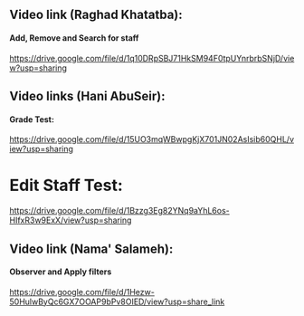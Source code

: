 ## Video link (Raghad Khatatba):
#### Add, Remove and Search for staff
https://drive.google.com/file/d/1q10DRpSBJ71HkSM94F0tpUYnrbrbSNjD/view?usp=sharing


## Video links (Hani AbuSeir):
#### Grade Test: 
https://drive.google.com/file/d/15UO3mqWBwpgKjX701JN02AsIsib60QHL/view?usp=sharing
# Edit Staff Test:
https://drive.google.com/file/d/1Bzzg3Eg82YNq9aYhL6os-HIfxR3w9ExX/view?usp=sharing


## Video link (Nama' Salameh):
#### Observer and Apply filters
https://drive.google.com/file/d/1Hezw-50HulwByQc6GX7OOAP9bPv8OIED/view?usp=share_link

